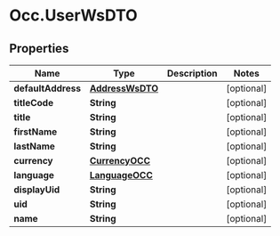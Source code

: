 # Occ.UserWsDTO

## Properties
Name | Type | Description | Notes
------------ | ------------- | ------------- | -------------
**defaultAddress** | [**AddressWsDTO**](AddressWsDTO.md) |  | [optional] 
**titleCode** | **String** |  | [optional] 
**title** | **String** |  | [optional] 
**firstName** | **String** |  | [optional] 
**lastName** | **String** |  | [optional] 
**currency** | [**CurrencyOCC**](CurrencyOCC.md) |  | [optional] 
**language** | [**LanguageOCC**](LanguageOCC.md) |  | [optional] 
**displayUid** | **String** |  | [optional] 
**uid** | **String** |  | [optional] 
**name** | **String** |  | [optional] 


